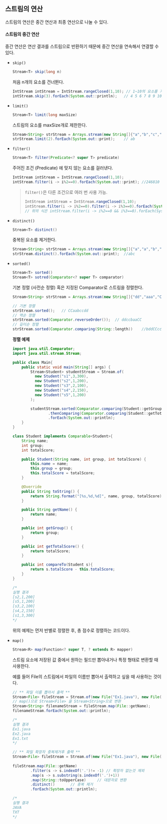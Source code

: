 ## 스트림의 연산

스트림의 연산은 중간 연산과 최종 연산으로 나눌 수 있다.

#### 스트림의 중간 연산

중간 연산은 연산 결과를 스트림으로 반환하기 때문에 중간 연산을 연속해서 연결할 수 있다.

- `skip()` 

  ````java
  Stream<T> skip(long n)
  ````

  처음 n개의 요소를 건너뛴다.

  ````java
  IntStream intStream = IntStream.rangeClosed(1,10); // 1~10의 요소를 가진 스트림 생성
  intStream.skip(3).forEach(System.out::println);	// 4 5 6 7 8 9 10
  ````

- `limit()`

  ````java
  Stream<T> limit(long maxSize)
  ````

  스트림의 요소를 maxSize개로 제한한다.

  ````java
  Stream<String> strStream = Arrays.stream(new String[]{"a","b","c","d"});
  strStream.limit(2).forEach(System.out::print);	// ab
  ````

- `filter()`

  ````java
  Stream<T> filter(Predicate<? super T> predicate)
  ````

  주어진 조건 (Predicate) 에 맞지 않는 요소를 걸러낸다.

  ````java
  IntStream intStream = IntStream.rangeClosed(1,10);
  intStream.filter(i -> i%2==0).forEach(System.out::print);	//246810
  ````

  > `filter()`은 다른 조건으로 여러 번 사용 가능.
  >
  > ````java
  > IntStream intStream = IntStream.rangeClosed(1,10);
  > intStream.filter(i -> i%2==0).filter(i -> i%3==0).forEach(System.out::print);	// 6
  > // 위의 식은 intStream.filter(i -> i%2==0 && i%3==0).forEach(System.out::print); 와 같다.
  > ````

- `distinct()`

  ````java
  Stream<T> distinct()
  ````

  중복된 요소를 제거한다.

  ````java
  Stream<String> strStream = Arrays.stream(new String[]{"a","a","b","c","b","a"});
  strStream.distinct().forEach(System.out::print);	//abc
  ````

- `sorted()`

  ````java
  Stream<T> sorted()
  Stream<T> sotred(Comparator<? super T> comparator)
  ````

  기본 정렬 (사전순 정렬) 혹은 지정된 Comparator로 스트림을 정렬한다.

  ````java
  Stream<String> strStream = Arrays.stream(new String[]{"dd","aaa","CC","cc","b"});
  
  // 기본 정렬
  strStream.sorted();	// CCaabccdd
  // 역순 정렬
  strStream.sorted(Comparator.reverseOrder());	// ddccbaaCC
  // 길이순 정렬
  strStream.sorted(Comparator.comparing(String::length))	//bddCCccaaa
  ````

  **정렬 예제**

  ````java
  import java.util.Comparator;
  import java.util.stream.Stream;
  
  public class Main{
      public static void main(String[] args) {
          Stream<Student> studentStream = Stream.of(
            new Student("s1",3,300),
            new Student("s2",1,200),
            new Student("s3",2,100),
            new Student("s4",2,150),
            new Student("s5",1,200)
          );
  
          studentStream.sorted(Comparator.comparing(Student::getGroup)	// 반별 정렬
                  .thenComparing(Comparator.comparing(Student::getTotalScore)))	// 점수별 정렬
                  .forEach(System.out::println);
      }
  }
  
  class Student implements Comparable<Student>{
      String name;
      int group;
      int totalScore;
  
      public Student(String name, int group, int totalScore) {
          this.name = name;
          this.group = group;
          this.totalScore = totalScore;
      }
  
      @Override
      public String toString() {
          return String.format("[%s,%d,%d]", name, group, totalScore);
      }
  
      public String getName() {
          return name;
      }
  
      public int getGroup() {
          return group;
      }
  
      public int getTotalScore() {
          return totalScore;
      }
  
      public int compareTo(Student s){
          return s.totalScore - this.totalScore;
      }
  }
  
  /*
  실행 결과
  [s2,1,200]
  [s5,1,200]
  [s3,2,100]
  [s4,2,150]
  [s1,3,300]
  */
  ````

  위의 예제는 먼저 반별로 정렬한 후, 총 점수로 정렬하는 코드이다.

- `map()`

  ````java
  Stream<R> map(Function<? super T, ? extends R> mapper)
  ````

  스트림 요소에 저장된 값 중에서 원하는 필드만 뽑아내거나 특정 형태로 변환할 때 사용한다.

  예를 들어 File의 스트림에서 파일의 이름만 뽑아서 출력하고 싶을 때 사용하는 것이다.

  ````java
  // ** 파일 이름 뽑아서 출력 ** 
  Stream<File> fileStream = Stream.of(new File("Ex1.java"), new File("Ex2.java"), new File("Ex1.txt"));
  // map()으로 Stream<File> 을 Stream<String>으로 변환
  Stream<String> filenameStream = fileStream.map(File::getName);
  filenameStream.forEach(System.out::println);
  
  /*
  실행 결과
  Ex1.java
  Ex2.java
  Ex1.txt
  */
  ````

  ````java
  // ** 파일 확장자 중복제거후 출력 **
  Stream<File> fileStream = Stream.of(new File("Ex1.java"), new File("Ex2.java"), new File("Ex1.txt"));
          
  fileStream.map(File::getName)
          .filter(s -> s.indexOf('.')!= -1)	// 확장자 없는것 제외
          .map(s -> s.substring(s.indexOf('.')+1))	
          .map(String::toUpperCase)		// 대문자로 변환
          .distinct()		// 중복 제거
          .forEach(System.out::println);
  
  /*
  실행 결과
  JAVA
  TXT
  */
  ````

  

